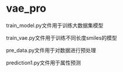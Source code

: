 # vae_pro
train_model.py文件用于训练大数据集模型

train_vae.py文件用于训练不同长度smiles的模型

pre_data.py文件用于对数据进行预处理

prediction1.py文件用于属性预测
